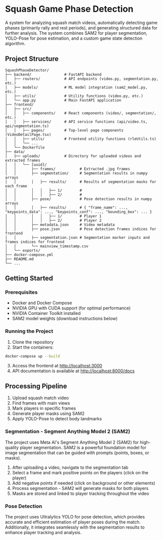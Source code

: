 # Squash Game Phase Detection

A system for analyzing squash match videos, automatically detecting game phases (primarily rally and rest periods), and generating structured data for further analysis. The system combines SAM2 for player segmentation, YOLO-Pose for pose estimation, and a custom game state detection algorithm.

## Project Structure

```
SquashPhaseDetector/
├── backend/               # FastAPI backend
│   ├── routers/           # API endpoints (video.py, segmentation.py, etc.)
│   ├── models/            # ML model integration (sam2_model.py, etc.)
│   ├── utils/             # Utility functions (video.py, etc.)
│   └── app.py             # Main FastAPI application
├── frontend/
│   ├── src/
│   │   ├── components/    # React components (video/, segmentation/, etc.)
│   │   ├── services/      # API service functions (api/video.ts, api/segmentation.ts)
│   │   ├── pages/         # Top-level page components (VideoDetailPage.tsx)
│   │   ├── utils/         # Frontend utility functions (rleUtils.ts)
│   │   └── ...
│   └── Dockerfile
├── data/
│   ├── uploads/           # Directory for uploaded videos and extracted frames
│   │   └── [uuid]/
│   │       ├── frames/           # Extracted .jpg frames
│   │       ├── segmentation/     # Segmentation results in numpy arrays
│   │       │   ├── results/      # Results of segmentation masks for each frame
│   │       │   │   ├── 1/        #
│   │       │   │   ├── 2/        #
│   │       ├── pose/             # Pose detection results in numpy arrays
│   │       │   ├── results/      # { "frame_name": ..., "keypoints_data": ..., "keypoints_conf": ..., "bounding_box": ... }
│   │       │   │   ├── 1/        # Player 1
│   │       │   │   ├── 2/        # Player 2
│   │       ├── metadata.json     # Video metadata
│   │       ├── pose.json         # Pose detection frames indices for frontend
│   │       ├── segmentation.json # Segmentation marker inputs and frames indices for frontend
│   │       └── mainview_timestamp.csv
│   └── exports/
├── docker-compose.yml
├── README.md
└── ...
```

## Getting Started

### Prerequisites

- Docker and Docker Compose
- NVIDIA GPU with CUDA support (for optimal performance)
- NVIDIA Container Toolkit installed
- SAM2 model weights (download instructions below)

### Running the Project

1. Clone the repository
2. Start the containers:

```bash
docker-compose up --build
```

3. Access the frontend at <http://localhost:3000>
4. API documentation is available at <http://localhost:8000/docs>

## Processing Pipeline

1. Upload squash match video
2. Find frames with main views
3. Mark players in specific frames
4. Generate player masks using SAM2
5. Apply YOLO-Pose to detect body landmarks

### Segmentation - Segment Anything Model 2 (SAM2)

The project uses Meta AI's Segment Anything Model 2 (SAM2) for high-quality player segmentation. SAM2 is a powerful foundation model for image segmentation that can be guided with prompts (points, boxes, or masks).

1. After uploading a video, navigate to the segmentation tab
2. Select a frame and mark positive points on the players (click on the player)
3. Add negative points if needed (click on background or other elements)
4. Process segmentation - SAM2 will generate masks for both players
5. Masks are stored and linked to player tracking throughout the video

### Pose Detection

The project uses Ultralytics YOLO for pose detection, which provides accurate and efficient estimation of player poses during the match. Additionally, it integrates seamlessly with the segmentation results to enhance player tracking and analysis.
